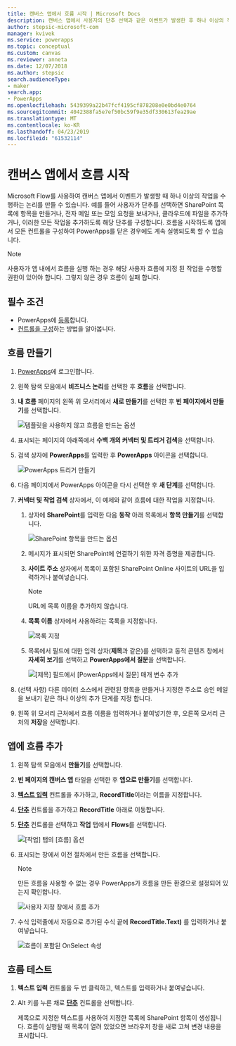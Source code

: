 ```yaml
---
title: 캔버스 앱에서 흐름 시작 | Microsoft Docs
description: 캔버스 앱에서 사용자의 단추 선택과 같은 이벤트가 발생한 후 하나 이상의 작업을 수행하는 흐름을 만듭니다.
author: stepsic-microsoft-com
manager: kvivek
ms.service: powerapps
ms.topic: conceptual
ms.custom: canvas
ms.reviewer: anneta
ms.date: 12/07/2018
ms.author: stepsic
search.audienceType:
- maker
search.app:
- PowerApps
ms.openlocfilehash: 5439399a22b47fcf4195cf878208e0e0bd4e0764
ms.sourcegitcommit: 4042388fa5e7ef50bc59f9e35df330613fea29ae
ms.translationtype: MT
ms.contentlocale: ko-KR
ms.lasthandoff: 04/23/2019
ms.locfileid: "61532114"
---
```

# <a name="start-a-flow-in-a-canvas-app"></a>캔버스 앱에서 흐름 시작

Microsoft Flow를 사용하여 캔버스 앱에서 이벤트가 발생할 때 하나 이상의 작업을 수행하는 논리를 만들 수 있습니다. 예를 들어 사용자가 단추를 선택하면 SharePoint 목록에 항목을 만들거나, 전자 메일 또는 모임 요청을 보내거나, 클라우드에 파일을 추가하거나, 이러한 모든 작업을 추가하도록 해당 단추를 구성합니다. 흐름을 시작하도록 앱에서 모든 컨트롤을 구성하여 PowerApps를 닫은 경우에도 계속 실행되도록 할 수 있습니다.

> [!NOTE]
> 사용자가 앱 내에서 흐름을 실행 하는 경우 해당 사용자 흐름에 지정 된 작업을 수행할 권한이 있어야 합니다. 그렇지 않은 경우 흐름이 실패 합니다.

## <a name="prerequisites"></a>필수 조건

- PowerApps에 [등록](../signup-for-powerapps.md)합니다.
- [컨트롤을 구성](add-configure-controls.md)하는 방법을 알아봅니다.

## <a name="create-a-flow"></a>흐름 만들기

1. [PowerApps](http://web.powerapps.com?utm_source=padocs&utm_medium=linkinadoc&utm_campaign=referralsfromdoc)에 로그인합니다.

1. 왼쪽 탐색 모음에서 **비즈니스 논리**를 선택한 후 **흐름**을 선택합니다.

1. **내 흐름** 페이지의 왼쪽 위 모서리에서 **새로 만들기**를 선택한 후 **빈 페이지에서 만들기**를 선택합니다.

    ![템플릿을 사용하지 않고 흐름을 만드는 옵션](./media/using-logic-flows/create-from-blank.png)

1. 표시되는 페이지의 아래쪽에서 **수백 개의 커넥터 및 트리거 검색**을 선택합니다.

1. 검색 상자에 **PowerApps**를 입력한 후 **PowerApps** 아이콘을 선택합니다.

    ![PowerApps 트리거 만들기](./media/using-logic-flows/set-trigger.png)
    
1. 다음 페이지에서 PowerApps 아이콘을 다시 선택한 후 **새 단계**를 선택합니다.

1. **커넥터 및 작업 검색** 상자에서, 이 예제와 같이 흐름에 대한 작업을 지정합니다.

   1. 상자에 **SharePoint**를 입력한 다음 **동작** 아래 목록에서 **항목 만들기**를 선택합니다.

       ![SharePoint 항목을 만드는 옵션](./media/using-logic-flows/create-sharepoint-item.png)

   1. 메시지가 표시되면 SharePoint에 연결하기 위한 자격 증명을 제공합니다.

   1. **사이트 주소** 상자에서 목록이 포함된 SharePoint Online 사이트의 URL을 입력하거나 붙여넣습니다.

       > [!NOTE]
       > URL에 목록 이름을 추가하지 않습니다.

   1. **목록 이름** 상자에서 사용하려는 목록을 지정합니다.
   
       ![목록 지정](./media/using-logic-flows/list-fields.png)

   1. 목록에서 필드에 대한 입력 상자(**제목**과 같은)를 선택하고 동적 콘텐츠 창에서 **자세히 보기**를 선택하고 **PowerApps에서 질문**을 선택합니다. 

       ![[제목] 필드에서 [PowerApps에서 질문] 매개 변수 추가](./media/using-logic-flows/ask-in-powerapps.png)

1. (선택 사항) 다른 데이터 소스에서 관련된 항목을 만들거나 지정한 주소로 승인 메일을 보내기 같은 하나 이상의 추가 단계를 지정 합니다.

1. 왼쪽 위 모서리 근처에서 흐름 이름을 입력하거나 붙여넣기한 후, 오른쪽 모서리 근처의 **저장**을 선택합니다.

## <a name="add-a-flow-to-an-app"></a>앱에 흐름 추가
1. 왼쪽 탐색 모음에서 **만들기**를 선택합니다.

1. **빈 페이지의 캔버스 앱** 타일을 선택한 후 **앱으로 만들기**를 선택합니다.

1. **[텍스트 입력](controls/control-text-input.md)** 컨트롤을 추가하고, **RecordTitle**이라는 이름을 지정합니다.

1. **[단추](controls/control-button.md)** 컨트롤을 추가하고 **RecordTitle** 아래로 이동합니다.

1. **[단추](controls/control-button.md)** 컨트롤을 선택하고 **작업** 탭에서 **Flows**를 선택합니다.

    ![[작업] 탭의 [흐름] 옵션](./media/using-logic-flows/action-tab.png)

1. 표시되는 창에서 이전 절차에서 만든 흐름을 선택합니다.

    > [!NOTE]
   > 만든 흐름을 사용할 수 없는 경우 PowerApps가 흐름을 만든 환경으로 설정되어 있는지 확인합니다.

    ![사용자 지정 창에서 흐름 추가](./media/using-logic-flows/add-flow-from-pane.png)

1. 수식 입력줄에서 자동으로 추가된 수식 끝에 **RecordTitle.Text)** 를 입력하거나 붙여넣습니다.

    ![흐름이 포함된 OnSelect 속성](./media/using-logic-flows/onselect-with-flow.png)

## <a name="test-the-flow"></a>흐름 테스트
1. **텍스트 입력** 컨트롤을 두 번 클릭하고, 텍스트를 입력하거나 붙여넣습니다.

1. Alt 키를 누른 채로 **[단추](controls/control-button.md)** 컨트롤을 선택합니다.

    제목으로 지정한 텍스트를 사용하여 지정한 목록에 SharePoint 항목이 생성됩니다. 흐름이 실행될 때 목록이 열려 있었으면 브라우저 창을 새로 고쳐 변경 내용을 표시합니다.

